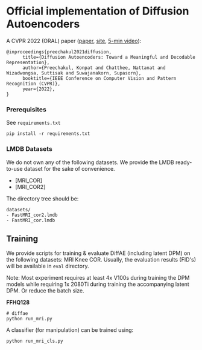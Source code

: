 # Official implementation of Diffusion Autoencoders

A CVPR 2022 (ORAL) paper ([paper](https://openaccess.thecvf.com/content/CVPR2022/html/Preechakul_Diffusion_Autoencoders_Toward_a_Meaningful_and_Decodable_Representation_CVPR_2022_paper.html), [site](https://diff-ae.github.io/), [5-min video](https://youtu.be/i3rjEsiHoUU)):

```
@inproceedings{preechakul2021diffusion,
      title={Diffusion Autoencoders: Toward a Meaningful and Decodable Representation}, 
      author={Preechakul, Konpat and Chatthee, Nattanat and Wizadwongsa, Suttisak and Suwajanakorn, Supasorn},
      booktitle={IEEE Conference on Computer Vision and Pattern Recognition (CVPR)}, 
      year={2022},
}
```

### Prerequisites

See `requirements.txt`

```
pip install -r requirements.txt
```

### LMDB Datasets

We do not own any of the following datasets. We provide the LMDB ready-to-use dataset for the sake of convenience.

- [MRI_COR]
- [MRI_COR2]

The directory tree should be:

```
datasets/
- FastMRI_cor2.lmdb
- FastMRI_cor.lmdb
```


## Training

We provide scripts for training & evaluate DiffAE (including latent DPM) on the following datasets: MRI Knee COR.
Usually, the evaluation results (FID's) will be available in `eval` directory.

Note: Most experiment requires at least 4x V100s during training the DPM models while requiring 1x 2080Ti during training the accompanying latent DPM. Or reduce the batch size.



**FFHQ128**
```
# diffae
python run_mri.py
```

A classifier (for manipulation) can be trained using:
```
python run_mri_cls.py
```